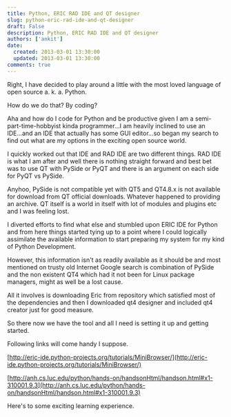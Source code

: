 ```yaml
---
title: Python, ERIC RAD IDE and QT designer
slug: python-eric-rad-ide-and-qt-designer
draft: False
description: Python, ERIC RAD IDE and QT designer
authors: ['ankit']
date: 
  created: 2013-03-01 13:30:00
  updated: 2013-03-01 13:30:00
comments: true
---
```


Right, I have decided to play around a little with the most loved language of open source a. k. a. Python.

<!-- more -->

How do we do that? By coding?

Aha and how do I code for Python and be productive given I am a semi-part-time-hobbyist kinda programmer...I am heavily inclined to use an IDE...and an IDE that actually has some GUI editor...so began my search to find out what are my options in the exciting open source world.

I quickly worked out that IDE and RAD IDE are two different things. RAD IDE is what I am after and well there is nothing straight forward and best bet was to use QT with PySide or PyQT and there is an argument on each side for PyQT vs PySide.

Anyhoo, PySide is not compatible yet with QT5 and QT4.8.x is not available for download from QT official downloads. Whatever happened to providing an archive. QT itself is a world in itself with lot of modules and plugins etc and I was feeling lost.

I diverted efforts to find what else and stumbled upon ERIC IDE for Python and from here things started tying up to a point where I could logically assimilate the available information to start preparing my system for my kind of Python Development.

However, this information isn't as readily available as it should be and most mentioned on trusty old Internet Google search is combination of PySide and the non existent QT4 which had it not been for Linux package managers, might as well be a lost cause.

All it involves is downloading Eric from repository which satisfied most of the dependencies and then I downloaded qt4 designer and included qt4 creator just for good measure.

So there now we have the tool and all I need is setting it up and getting started.

Following links will come handy I suppose.

[http://eric-ide.python-projects.org/tutorials/MiniBrowser/](http://eric-ide.python-projects.org/tutorials/MiniBrowser/)

[http://anh.cs.luc.edu/python/hands-on/handsonHtml/handson.html#x1-310001.9.3](http://anh.cs.luc.edu/python/hands-on/handsonHtml/handson.html#x1-310001.9.3)

Here's to some exciting learning experience.